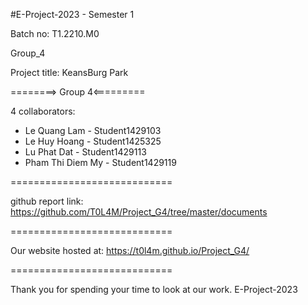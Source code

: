 #E-Project-2023 - Semester 1

Batch no: T1.2210.M0

Group_4


Project title: KeansBurg Park

========> Group 4<=========

4 collaborators:

 - Le Quang Lam - Student1429103
 - Le Huy Hoang - Student1425325
 - Lu Phat Dat - Student1429113
 - Pham Thi Diem My - Student1429119

============================

github report link: https://github.com/T0L4M/Project_G4/tree/master/documents

============================

Our website hosted at: https://t0l4m.github.io/Project_G4/

============================

Thank you for spending your time to look at our work. 
E-Project-2023
